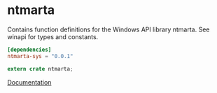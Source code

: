 # ntmarta #
Contains function definitions for the Windows API library ntmarta. See winapi for types and constants.

```toml
[dependencies]
ntmarta-sys = "0.0.1"
```

```rust
extern crate ntmarta;
```

[Documentation](https://retep998.github.io/doc/winapi/ntmarta/)
